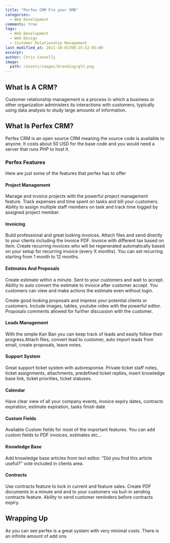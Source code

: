 ```yaml
---
title: "Perfex CRM Fro your SMB"
categories:
  - Web Development
comments: true
tags:
  - Web Development
  - Web Design
  - Customer Relationship Management
last_modified_at: 2021-10-01T08:25:52-05:00
excerpt: 
author: Chris Connelly
image:
  path: /assets/images/branding/glh.png
---
```


## What Is A CRM?

Customer relationship management is a process in which a business or other organization administers its interactions with customers, typically using data analysis to study large amounts of information.

## What Is Perfex CRM?

Perfex CRM is an open source CRM meaning the source code is available to anyone. It costs about 50 USD for the base code and you would need a server that runs PHP to host it. 

### Perfex Features

Here are just some of the features that perfex has to offer

#### Project Management 

Manage and invoice projects with the powerful project management feature. Track expenses and time spent on tasks and bill your customers. Ability to assign multiple staff members on task and track time logged by assigned project member.

#### Invoicing 

Build professional and great looking invoices. Attach files and send directly to your clients including the invoice PDF. Invoice with different tax based on item. Create recurring invoices who will be regenerated automatically based on your setup for recurring invoice (every X months). You can set recurring starting from 1 month to 12 months.

#### Estimates And Proposals 

Create estimate within a minute. Sent to your customers and wait to accept. Ability to auto convert the estimate to invoice after customer accept. You customers can view and make actions the estimate even without login.

Create good looking proposals and impress your potential clients or customers. Include images, tables, youtube vides with the powerful editor. Proposals comments allowed for further discussion with the customer.

#### Leads Management 

With the simple Kan Ban you can keep track of leads and easily follow their progress.Attach files, convert lead to customer, auto import leads from email, create proposals, leave notes.

#### Support System 

Great support ticket system with autoresponse. Private ticket staff notes, ticket assignments, attachments, predefined ticket replies, insert knowledge base link, ticket priorities, ticket statuses.

#### Calendar

Have clear view of all your company events, invoice expiry dates, contracts expiration, estimate expiration, tasks finish date

#### Custom Fields

Available Custom fields for most of the important features. You can add custom fields to PDF invoices, estimates etc...

#### Knowledge Base

Add knowledge base articles from text editor. “Did you find this article useful?” vote included in clients area.

#### Contracts

Use contracts feature to lock in current and feature sales. Create PDF documents in a minute and and to your customers via buil-in sending contracts feature. Ability to send customer reminders before contracts expiry.

## Wrapping Up

As you can see perfex is a great system with very minimal costs. There is an infinite amount of add ons

